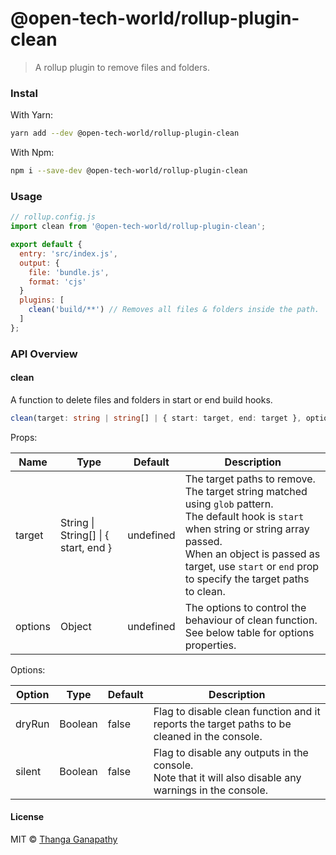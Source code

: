 # @open-tech-world/rollup-plugin-clean

> A rollup plugin to remove files and folders.

### Instal

With Yarn:

```sh
yarn add --dev @open-tech-world/rollup-plugin-clean
```

With Npm:

```sh
npm i --save-dev @open-tech-world/rollup-plugin-clean
```

### Usage

```js
// rollup.config.js
import clean from '@open-tech-world/rollup-plugin-clean';

export default {
  entry: 'src/index.js',
  output: {
    file: 'bundle.js',
    format: 'cjs'
  }
  plugins: [
    clean('build/**') // Removes all files & folders inside the path.
  ]
};
```

### API Overview

#### **clean**

A function to delete files and folders in start or end build hooks.

```ts
clean(target: string | string[] | { start: target, end: target }, options: { dryRun: boolean })
```

Props:

| Name   | Type                                 | Default   | Description                                                                                                                                                                                                                                                      |
| ------ | ------------------------------------ | --------- | ---------------------------------------------------------------------------------------------------------------------------------------------------------------------------------------------------------------------------------------------------------------- |
| target | String \| String[] \| { start, end } | undefined | The target paths to remove. <br> The target string matched using `glob` pattern.<br>The default hook is `start` when string or string array passed. <br> When an object is passed as target, use `start` or `end` prop to specify the target paths to clean. |
| options | Object | undefined | The options to control the behaviour of clean function.<br>See below table for options properties.|

Options: 

| Option | Type | Default | Description |
| ------ | ---- | ------- | ----------- |
| dryRun | Boolean | false | Flag to disable clean function and it reports the target paths to be cleaned in the console.| 
| silent | Boolean | false | Flag to disable any outputs in the console. <br>Note that it will also disable any warnings in the console. 

#### License

MIT © [Thanga Ganapathy](https://github.com/ganapathy888)
